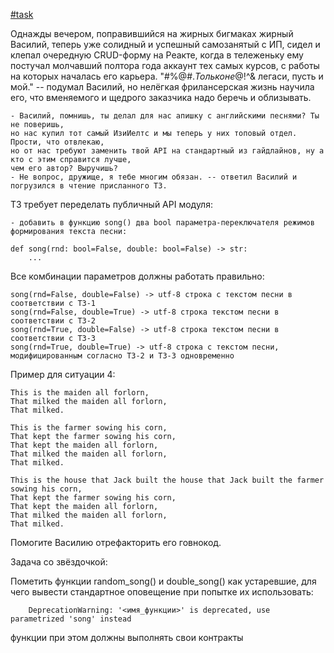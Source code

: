[#task]()

Однажды вечером, поправившийся на жирных бигмаках жирный Василий, теперь уже солидный и успешный самозанятый с ИП,
сидел и клепал очередную CRUD-форму на Реакте, когда в тележеньку ему постучал молчавший полтора года аккаунт тех самых курсов,
с работы на которых началась его карьера. "#%@#$. Только не @!%#$^& легаси, пусть и мой." -- подумал Василий,
но нелёгкая фрилансерская жизнь научила его, что вменяемого и щедрого заказчика надо беречь и облизывать.

    - Василий, помнишь, ты делал для нас апишку с английскими песнями? Ты не поверишь,
    но нас купил тот самый ИзиИелтс и мы теперь у них топовый отдел. Прости, что отвлекаю,
    но от нас требуют заменить твой API на стандартный из гайдлайнов, ну а кто с этим справится лучше,
    чем его автор? Выручишь?
    - Не вопрос, дружище, я тебе многим обязан. -- ответил Василий и погрузился в чтение присланного ТЗ.

ТЗ требует переделать публичный API модуля:

    - добавить в функцию song() два bool параметра-переключателя режимов
    формирования текста песни:

    def song(rnd: bool=False, double: bool=False) -> str:
        ...

Все комбинации параметров должны работать правильно:

    song(rnd=False, double=False) -> utf-8 строка с текстом песни в соответствии с ТЗ-1
    song(rnd=False, double=True) -> utf-8 строка текстом песни в соответствии с ТЗ-2
    song(rnd=True, double=False) -> utf-8 строка текстом песни в соответствии с ТЗ-3
    song(rnd=True, double=True) -> utf-8 строка с текстом песни, модифицированным согласно ТЗ-2 и ТЗ-3 одновременно

Пример для ситуации 4:

    This is the maiden all forlorn,
    That milked the maiden all forlorn,
    That milked.

    This is the farmer sowing his corn,
    That kept the farmer sowing his corn,
    That kept the maiden all forlorn,
    That milked the maiden all forlorn,
    That milked.

    This is the house that Jack built the house that Jack built the farmer sowing his corn,
    That kept the farmer sowing his corn,
    That kept the maiden all forlorn,
    That milked the maiden all forlorn,
    That milked.

Помогите Василию отрефакторить его говнокод.

Задача со звёздочкой:

Пометить функции random_song() и double_song() как устаревшие, для чего вывести стандартное оповещение при попытке их использовать:

        DeprecationWarning: '<имя_функции>' is deprecated, use parametrized 'song' instead

функции при этом должны выполнять свои контракты